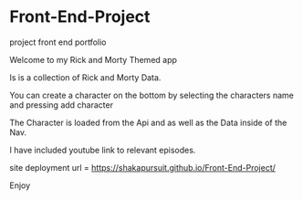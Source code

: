 # Front-End-Project
project front end portfolio

Welcome to my Rick and Morty Themed app

Is is a collection of Rick and Morty Data.

You can create a character on the bottom by selecting the characters name and pressing add character

The Character is loaded from the Api and as well as the Data inside of the Nav.

I have included youtube link to relevant episodes.

site deployment url = https://shakapursuit.github.io/Front-End-Project/

Enjoy